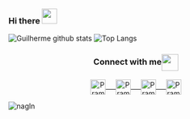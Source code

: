 ### Hi there <img src="https://raw.githubusercontent.com/iampavangandhi/iampavangandhi/master/gifs/Hi.gif" width="30px"></h2>


![Guilherme github stats](https://github-readme-stats.vercel.app/api?username=guilhermetrindade&count_private=true&show_icons=true&theme=radical)
![Top Langs](https://github-readme-stats.vercel.app/api/top-langs/?username=guilhermetrindade&layout=compact&theme=radical)




<div align="center">
  <h3 align="center">Connect with me<img align="center" src="https://github.com/rajput2107/rajput2107/blob/master/Assets/Handshake.gif" height="33px" /></h3> 
</div>
<p align="center">
 <a href="https://www.linkedin.com/in/pramod-kumar-4aa47616b/" target="blank">
  <img align="center" alt="Pramod's LinkedIn" width="30px" src="https://www.vectorlogo.zone/logos/linkedin/linkedin-icon.svg" /> &nbsp; &nbsp;
 </a>
 <a href="https://www.instagram.com/cyber_freak_21/" target="blank">
  <img align="center" alt="Pramod's Instagram" width="30px" src="https://www.vectorlogo.zone/logos/instagram/instagram-icon.svg" /> &nbsp; &nbsp;
 </a>
 <a href="https://twitter.com/pramod2107" target="blank">
  <img align="center" alt="Pramod's Twitter" width="30px" src="https://www.vectorlogo.zone/logos/twitter/twitter-official.svg" /> &nbsp; &nbsp;
 </a>
 <a href="https://medium.com/@pramodrana2107" target="blank">
  <img align="center" alt="Pramod's Twitter" width="30px" src="https://www.vectorlogo.zone/logos/medium/medium-tile.svg" />
 </a> 
  <br/>
  
  ![nagln](https://komarev.com/ghpvc/?username=laxminagln&style=flat-square&label=Repo+Visits)

